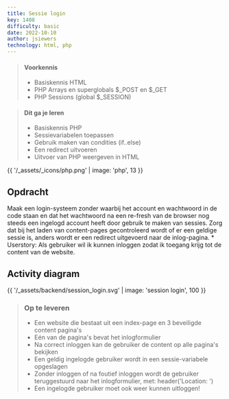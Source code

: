 ```yaml
---
title: Sessie login
key: 1408
difficulty: basic
date: 2022-10-10
author: jsiewers
technology: html, php
---
```


> #### Voorkennis
> * Basiskennis HTML
> * PHP Arrays en superglobals $_POST en $_GET
> * PHP Sessions (global $_SESSION)

> #### Dit ga je leren
> * Basiskennis PHP
> * Sessievariabelen toepassen
> * Gebruik maken van condities (if..else)
> * Een redirect uitvoeren
> * Uitvoer van PHP weergeven in HTML

{{ '/_assets/_icons/php.png'  | image: 'php', 13 }}

## Opdracht
Maak een login-systeem zonder waarbij het account en wachtwoord in de code staan en dat het wachtwoord na een 
re-fresh van de browser nog steeds een ingelogd account heeft door gebruik te maken van sessies.
Zorg dat bij het laden van content-pages gecontroleerd wordt of er een geldige sessie is, anders wordt er een redirect uitgevoerd naar de inlog-pagina.
    * Userstory: Als gebruiker wil ik kunnen inloggen zodat ik toegang krijg tot de content van de website.

## Activity diagram
{{ '/_assets/backend/session_login.svg' | image: 'session login', 100 }}


> ### Op te leveren
> * Een website die bestaat uit een index-page en 3 beveiligde content pagina's
> * Eén van de pagina's bevat het inlogformulier
> * Na correct inloggen kan de gebruiker de content op alle pagina's bekijken
> * Een geldig ingelogde gebruiker wordt in een sessie-variabele opgeslagen
> * Zonder inloggen of na foutief inloggen wordt de gebruiker teruggestuurd naar het inlogformulier, met: header('Location:  ')
> * Een ingelogde gebruiker moet ook weer kunnen uitloggen!
